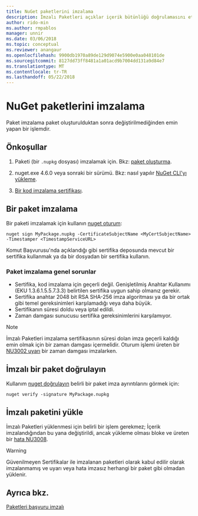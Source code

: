 ```yaml
---
title: NuGet paketlerini imzalama
description: İmzalı Paketleri açıklar içerik bütünlüğü doğrulamasını etkinleştirmek için kullanılabilir.
author: rido-min
ms.author: rmpablos
manager: unnir
ms.date: 03/06/2018
ms.topic: conceptual
ms.reviewer: anangaur
ms.openlocfilehash: 9900db1970a89de129d9074e5900e0aa048101de
ms.sourcegitcommit: 8127dd73ff8481a1a01acd9b7004dd131a9d84e7
ms.translationtype: MT
ms.contentlocale: tr-TR
ms.lasthandoff: 05/22/2018
---
```

# <a name="signing-nuget-packages"></a>NuGet paketlerini imzalama

Paket imzalama paket oluşturulduktan sonra değiştirilmediğinden emin yapan bir işlemdir.

## <a name="prerequisites"></a>Önkoşullar

1. Paketi (bir `.nupkg` dosyası) imzalamak için. Bkz: [paket oluşturma](creating-a-package.md).

1. nuget.exe 4.6.0 veya sonraki bir sürümü. Bkz: nasıl yapılır [NuGet CLI'yı yükleme](../install-nuget-client-tools.md#nugetexe-cli).

1. [Bir kod imzalama sertifikası](../reference/signed-packages-reference.md#get-a-code-signing-certificate).

## <a name="sign-a-package"></a>Bir paket imzalama

Bir paketi imzalamak için kullanın [nuget oturum](../tools/cli-ref-sign.md):

```cli
nuget sign MyPackage.nupkg -CertificateSubjectName <MyCertSubjectName> -Timestamper <TimestampServiceURL>
```

Komut Başvurusu'nda açıklandığı gibi sertifika deposunda mevcut bir sertifika kullanmak ya da bir dosyadan bir sertifika kullanın.

### <a name="common-problems-when-signing-a-package"></a>Paket imzalama genel sorunlar

- Sertifika, kod imzalama için geçerli değil. Genişletilmiş Anahtar Kullanımı (EKU 1.3.6.1.5.5.7.3.3) belirtilen sertifika uygun sahip olmanız gerekir.
- Sertifika anahtar 2048 bit RSA SHA-256 imza algoritması ya da bir ortak gibi temel gereksinimleri karşılamadığı veya daha büyük.
- Sertifikanın süresi doldu veya iptal edildi.
- Zaman damgası sunucusu sertifika gereksinimlerini karşılamıyor.

> [!Note]
> İmzalı Paketleri imzalama sertifikasının süresi dolan imza geçerli kaldığı emin olmak için bir zaman damgası içermelidir. Oturum işlemi üreten bir [NU3002 uyarı](../reference/Errors-and-Warnings.md#nu3002) bir zaman damgası imzalarken.

## <a name="verify-a-signed-package"></a>İmzalı bir paket doğrulayın

Kullanım [nuget doğrulayın](../tools/cli-ref-verify.md) belirli bir paket imza ayrıntılarını görmek için:

```cli
nuget verify -signature MyPackage.nupkg
```

## <a name="install-a-signed-package"></a>İmzalı paketini yükle

İmzalı Paketleri yüklenmesi için belirli bir işlem gerekmez; İçerik imzalandığından bu yana değiştirildi, ancak yükleme olması bloke ve üreten bir [hata NU3008](../reference/Errors-and-Warnings.md#nu3008).

> [!Warning]
> Güvenilmeyen Sertifikalar ile imzalanan paketleri olarak kabul edilir olarak imzalanmamış ve uyarı veya hata imzasız herhangi bir paket gibi olmadan yüklenir.

## <a name="see-also"></a>Ayrıca bkz.

[Paketleri başvuru imzalı](../reference/Signed-Packages-Reference.md)
